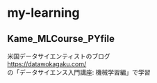# my-learning
## Kame_MLCourse_PYfile
米国データサイエンティストのブログ  
https://datawokagaku.com/  
の「データサイエンス入門講座: 機械学習編」で学習

